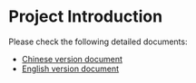 # Project Introduction

Please check the following detailed documents:
- [Chinese version document](README_CN.md)
- [English version document](README_EN.md)
